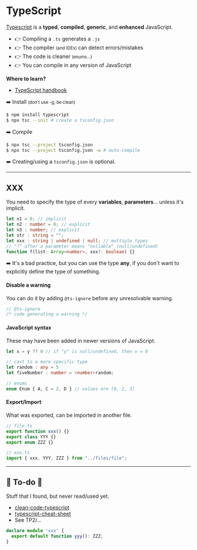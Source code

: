 # TypeScript

<div class="row row-cols-md-2"><div>

[Typescript](https://www.typescriptlang.org/) is a **typed**, **compiled**, **generic**, and **enhanced** JavaScript.

* 👉 Compiling a `.ts` generates a `.js`
* 👉 The compiler <small>(and IDEs)</small> can detect errors/mistakes
* 👉 The code is cleaner <small>(enums...)</small>
* 👉 You can compile in any version of JavaScript

**Where to learn?**

* [TypeScript handbook](https://www.typescriptlang.org/docs/handbook/typescript-from-scratch.html)
</div><div>

➡️ Install <small>(don't use -g, be clean)</small>

```bash
$ npm install typescript
$ npx tsc --init # create a tsconfig.json
```

➡️ Compile

```bash
$ npx tsc --project tsconfig.json
$ npx tsc --project tsconfig.json -w # auto-compile
```

➡️ Creating/using a `tsconfig.json` is optional.
</div></div>

<hr class="sep-both">

## XXX

<div class="row row-cols-md-2"><div>

You need to specify the type of every **variables**, **parameters**... unless it's implicit.

```typescript
let n1 = 0; // implicit
let n2 : number = 0; // explicit
let n3 : number; // explicit
let str : string = "";
let xxx : string | undefined | null; // multiple types
// "?" after a parameter means "nullable" (null/undefined)
function f(list: Array<number>, xxx?: boolean) {}
```

➡️ It's a bad practice, but you can use the type **any**, if you don't want to explicitly define the type of something.

#### Disable a warning

You can do it by adding `@ts-ignore` before any unresolvable warning.

```javascript
// @ts-ignore
/* code generating a warning */ 
```

</div><div>

#### JavaScript syntax

These may have been added in newer versions of JavaScript.

```typescript
let x = y ?? 0 // if "y" is null/undefined, then x = 0

// cast to a more specific type
let random : any = 5
let fiveNumber : number = <number>random;

// enums
enum Enum { A, C = 2, D } // values are [0, 2, 3]
```

#### Export/Import

What was exported, can be imported in another file.

```typescript
// file.ts
export function xxx() {}
export class YYY {}
export enum ZZZ {}
```

```typescript
// xxx.ts
import { xxx, YYY, ZZZ } from "../files/file";
```
</div></div>


<hr class="sep-both">

## 👻 To-do 👻

Stuff that I found, but never read/used yet.

<div class="row row-cols-md-2"><div>

* [clean-code-typescript](https://github.com/labs42io/clean-code-typescript)
* [typescript-cheat-sheet](https://www.sitepen.com/blog/typescript-cheat-sheet)
* See TP2/...
</div><div>

```typescript
declare module 'xxx' {
  export default function yyy(): ZZZ;
}
```
</div></div>